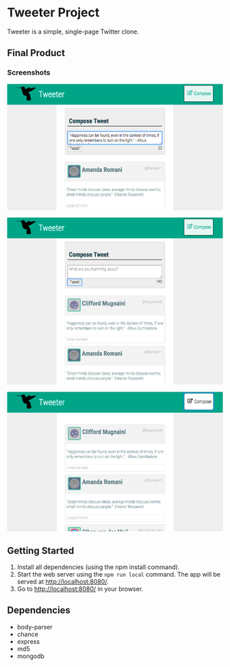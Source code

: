 # Tweeter Project

Tweeter is a simple, single-page Twitter clone.

## Final Product

### Screenshots
![Screenshot of composing new tweet](https://github.com/peachykeen5/tweeter/blob/master/docs/create-new-tweet.png)

![Screenshot of new tweet added to forum](https://github.com/peachykeen5/tweeter/blob/master/docs/posting-new-tweet.png)

![Screenshot of hiding compose tweet function](https://github.com/peachykeen5/tweeter/blob/master/docs/hiding-compose-form.png)

## Getting Started
1. Install all dependencies (using the npm install command).
2. Start the web server using the `npm run local` command. The app will be served at <http://localhost:8080/>.
3. Go to <http://localhost:8080/> in your browser.

## Dependencies
* body-parser
* chance
* express
* md5
* mongodb